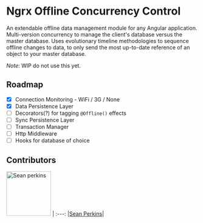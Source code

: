 # Ngrx Offline Concurrency Control

<!--
[![npm](https://img.shields.io/npm/v/@teammaestro/ngx-offline-concurrency-control.svg)](https://www.npmjs.com/package/@teammaestro/ngx-offline-concurrency-control)
[![npm](https://img.shields.io/npm/dt/@teammaestro/ngx-offline-concurrency-control.svg?label=npm%20downloads)](https://www.npmjs.com/package/@teammaestro/ngx-offline-concurrency-control)

[![NPM](https://nodei.co/npm/@teammaestro/ngx-offline-concurrency-control.png?downloads=true&downloadRank=true&stars=true)](https://nodei.co/npm/@teammaestro/ngx-offline-concurrency-control/) -->

An extendable offline data management module for any Angular application. Multi-version concurrency to manage the client's database versus the master database. Uses evolutionary timeline methodologies to sequence offline changes to data, to only send the most up-to-date reference of an object to your master database.

_Note_: WIP do not use this yet.

## Roadmap
* [x] Connection Monitoring - WiFi / 3G / None
* [x] Data Persistence Layer
* [ ] Decorators(?) for tagging `@Offline()` effects
* [ ] Sync Persistence Layer
* [ ] Transaction Manager
* [ ] Http Middleware
* [ ] Hooks for database of choice

## Contributors

[<img alt="Sean perkins" src="https://avatars1.githubusercontent.com/u/13732623?v=3&s=117" width="117">](https://github.com/sean-perkins) |
:---:
|[Sean Perkins](https://github.com/sean-perkins)|
